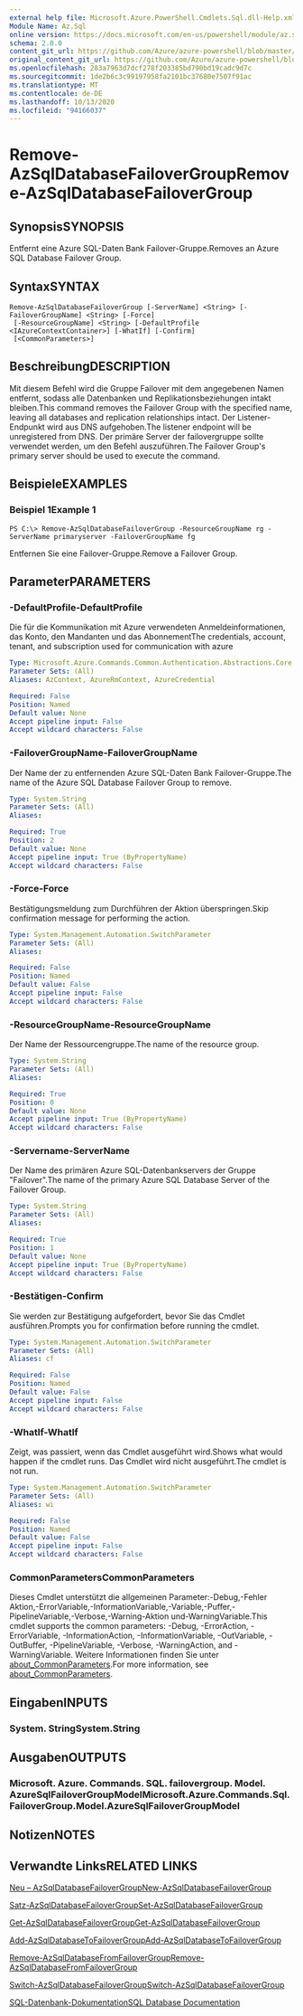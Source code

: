```yaml
---
external help file: Microsoft.Azure.PowerShell.Cmdlets.Sql.dll-Help.xml
Module Name: Az.Sql
online version: https://docs.microsoft.com/en-us/powershell/module/az.sql/remove-azsqldatabasefailovergroup
schema: 2.0.0
content_git_url: https://github.com/Azure/azure-powershell/blob/master/src/Sql/Sql/help/Remove-AzSqlDatabaseFailoverGroup.md
original_content_git_url: https://github.com/Azure/azure-powershell/blob/master/src/Sql/Sql/help/Remove-AzSqlDatabaseFailoverGroup.md
ms.openlocfilehash: 283a7963d7dcf278f203385bd790bd19cadc9d7c
ms.sourcegitcommit: 1de2b6c3c99197958fa2101bc37680e7507f91ac
ms.translationtype: MT
ms.contentlocale: de-DE
ms.lasthandoff: 10/13/2020
ms.locfileid: "94166037"
---
```

# <span data-ttu-id="4d2c8-101">Remove-AzSqlDatabaseFailoverGroup</span><span class="sxs-lookup"><span data-stu-id="4d2c8-101">Remove-AzSqlDatabaseFailoverGroup</span></span>

## <span data-ttu-id="4d2c8-102">Synopsis</span><span class="sxs-lookup"><span data-stu-id="4d2c8-102">SYNOPSIS</span></span>
<span data-ttu-id="4d2c8-103">Entfernt eine Azure SQL-Daten Bank Failover-Gruppe.</span><span class="sxs-lookup"><span data-stu-id="4d2c8-103">Removes an Azure SQL Database Failover Group.</span></span>

## <span data-ttu-id="4d2c8-104">Syntax</span><span class="sxs-lookup"><span data-stu-id="4d2c8-104">SYNTAX</span></span>

```
Remove-AzSqlDatabaseFailoverGroup [-ServerName] <String> [-FailoverGroupName] <String> [-Force]
 [-ResourceGroupName] <String> [-DefaultProfile <IAzureContextContainer>] [-WhatIf] [-Confirm]
 [<CommonParameters>]
```

## <span data-ttu-id="4d2c8-105">Beschreibung</span><span class="sxs-lookup"><span data-stu-id="4d2c8-105">DESCRIPTION</span></span>
<span data-ttu-id="4d2c8-106">Mit diesem Befehl wird die Gruppe Failover mit dem angegebenen Namen entfernt, sodass alle Datenbanken und Replikationsbeziehungen intakt bleiben.</span><span class="sxs-lookup"><span data-stu-id="4d2c8-106">This command removes the Failover Group with the specified name, leaving all databases and replication relationships intact.</span></span> <span data-ttu-id="4d2c8-107">Der Listener-Endpunkt wird aus DNS aufgehoben.</span><span class="sxs-lookup"><span data-stu-id="4d2c8-107">The listener endpoint will be unregistered from DNS.</span></span>
<span data-ttu-id="4d2c8-108">Der primäre Server der failovergruppe sollte verwendet werden, um den Befehl auszuführen.</span><span class="sxs-lookup"><span data-stu-id="4d2c8-108">The Failover Group's primary server should be used to execute the command.</span></span>

## <span data-ttu-id="4d2c8-109">Beispiele</span><span class="sxs-lookup"><span data-stu-id="4d2c8-109">EXAMPLES</span></span>

### <span data-ttu-id="4d2c8-110">Beispiel 1</span><span class="sxs-lookup"><span data-stu-id="4d2c8-110">Example 1</span></span>
```
PS C:\> Remove-AzSqlDatabaseFailoverGroup -ResourceGroupName rg -ServerName primaryserver -FailoverGroupName fg
```

<span data-ttu-id="4d2c8-111">Entfernen Sie eine Failover-Gruppe.</span><span class="sxs-lookup"><span data-stu-id="4d2c8-111">Remove a Failover Group.</span></span>

## <span data-ttu-id="4d2c8-112">Parameter</span><span class="sxs-lookup"><span data-stu-id="4d2c8-112">PARAMETERS</span></span>

### <span data-ttu-id="4d2c8-113">-DefaultProfile</span><span class="sxs-lookup"><span data-stu-id="4d2c8-113">-DefaultProfile</span></span>
<span data-ttu-id="4d2c8-114">Die für die Kommunikation mit Azure verwendeten Anmeldeinformationen, das Konto, den Mandanten und das Abonnement</span><span class="sxs-lookup"><span data-stu-id="4d2c8-114">The credentials, account, tenant, and subscription used for communication with azure</span></span>

```yaml
Type: Microsoft.Azure.Commands.Common.Authentication.Abstractions.Core.IAzureContextContainer
Parameter Sets: (All)
Aliases: AzContext, AzureRmContext, AzureCredential

Required: False
Position: Named
Default value: None
Accept pipeline input: False
Accept wildcard characters: False
```

### <span data-ttu-id="4d2c8-115">-FailoverGroupName</span><span class="sxs-lookup"><span data-stu-id="4d2c8-115">-FailoverGroupName</span></span>
<span data-ttu-id="4d2c8-116">Der Name der zu entfernenden Azure SQL-Daten Bank Failover-Gruppe.</span><span class="sxs-lookup"><span data-stu-id="4d2c8-116">The name of the Azure SQL Database Failover Group to remove.</span></span>

```yaml
Type: System.String
Parameter Sets: (All)
Aliases:

Required: True
Position: 2
Default value: None
Accept pipeline input: True (ByPropertyName)
Accept wildcard characters: False
```

### <span data-ttu-id="4d2c8-117">-Force</span><span class="sxs-lookup"><span data-stu-id="4d2c8-117">-Force</span></span>
<span data-ttu-id="4d2c8-118">Bestätigungsmeldung zum Durchführen der Aktion überspringen.</span><span class="sxs-lookup"><span data-stu-id="4d2c8-118">Skip confirmation message for performing the action.</span></span>

```yaml
Type: System.Management.Automation.SwitchParameter
Parameter Sets: (All)
Aliases:

Required: False
Position: Named
Default value: False
Accept pipeline input: False
Accept wildcard characters: False
```

### <span data-ttu-id="4d2c8-119">-ResourceGroupName</span><span class="sxs-lookup"><span data-stu-id="4d2c8-119">-ResourceGroupName</span></span>
<span data-ttu-id="4d2c8-120">Der Name der Ressourcengruppe.</span><span class="sxs-lookup"><span data-stu-id="4d2c8-120">The name of the resource group.</span></span>

```yaml
Type: System.String
Parameter Sets: (All)
Aliases:

Required: True
Position: 0
Default value: None
Accept pipeline input: True (ByPropertyName)
Accept wildcard characters: False
```

### <span data-ttu-id="4d2c8-121">-Servername</span><span class="sxs-lookup"><span data-stu-id="4d2c8-121">-ServerName</span></span>
<span data-ttu-id="4d2c8-122">Der Name des primären Azure SQL-Datenbankservers der Gruppe "Failover".</span><span class="sxs-lookup"><span data-stu-id="4d2c8-122">The name of the primary Azure SQL Database Server of the Failover Group.</span></span>

```yaml
Type: System.String
Parameter Sets: (All)
Aliases:

Required: True
Position: 1
Default value: None
Accept pipeline input: True (ByPropertyName)
Accept wildcard characters: False
```

### <span data-ttu-id="4d2c8-123">-Bestätigen</span><span class="sxs-lookup"><span data-stu-id="4d2c8-123">-Confirm</span></span>
<span data-ttu-id="4d2c8-124">Sie werden zur Bestätigung aufgefordert, bevor Sie das Cmdlet ausführen.</span><span class="sxs-lookup"><span data-stu-id="4d2c8-124">Prompts you for confirmation before running the cmdlet.</span></span>

```yaml
Type: System.Management.Automation.SwitchParameter
Parameter Sets: (All)
Aliases: cf

Required: False
Position: Named
Default value: False
Accept pipeline input: False
Accept wildcard characters: False
```

### <span data-ttu-id="4d2c8-125">-WhatIf</span><span class="sxs-lookup"><span data-stu-id="4d2c8-125">-WhatIf</span></span>
<span data-ttu-id="4d2c8-126">Zeigt, was passiert, wenn das Cmdlet ausgeführt wird.</span><span class="sxs-lookup"><span data-stu-id="4d2c8-126">Shows what would happen if the cmdlet runs.</span></span>
<span data-ttu-id="4d2c8-127">Das Cmdlet wird nicht ausgeführt.</span><span class="sxs-lookup"><span data-stu-id="4d2c8-127">The cmdlet is not run.</span></span>

```yaml
Type: System.Management.Automation.SwitchParameter
Parameter Sets: (All)
Aliases: wi

Required: False
Position: Named
Default value: False
Accept pipeline input: False
Accept wildcard characters: False
```

### <span data-ttu-id="4d2c8-128">CommonParameters</span><span class="sxs-lookup"><span data-stu-id="4d2c8-128">CommonParameters</span></span>
<span data-ttu-id="4d2c8-129">Dieses Cmdlet unterstützt die allgemeinen Parameter:-Debug,-Fehler Aktion,-ErrorVariable,-InformationVariable,-Variable,-Puffer,-PipelineVariable,-Verbose,-Warning-Aktion und-WarningVariable.</span><span class="sxs-lookup"><span data-stu-id="4d2c8-129">This cmdlet supports the common parameters: -Debug, -ErrorAction, -ErrorVariable, -InformationAction, -InformationVariable, -OutVariable, -OutBuffer, -PipelineVariable, -Verbose, -WarningAction, and -WarningVariable.</span></span> <span data-ttu-id="4d2c8-130">Weitere Informationen finden Sie unter [about_CommonParameters](http://go.microsoft.com/fwlink/?LinkID=113216).</span><span class="sxs-lookup"><span data-stu-id="4d2c8-130">For more information, see [about_CommonParameters](http://go.microsoft.com/fwlink/?LinkID=113216).</span></span>

## <span data-ttu-id="4d2c8-131">Eingaben</span><span class="sxs-lookup"><span data-stu-id="4d2c8-131">INPUTS</span></span>

### <span data-ttu-id="4d2c8-132">System. String</span><span class="sxs-lookup"><span data-stu-id="4d2c8-132">System.String</span></span>

## <span data-ttu-id="4d2c8-133">Ausgaben</span><span class="sxs-lookup"><span data-stu-id="4d2c8-133">OUTPUTS</span></span>

### <span data-ttu-id="4d2c8-134">Microsoft. Azure. Commands. SQL. failovergroup. Model. AzureSqlFailoverGroupModel</span><span class="sxs-lookup"><span data-stu-id="4d2c8-134">Microsoft.Azure.Commands.Sql.FailoverGroup.Model.AzureSqlFailoverGroupModel</span></span>

## <span data-ttu-id="4d2c8-135">Notizen</span><span class="sxs-lookup"><span data-stu-id="4d2c8-135">NOTES</span></span>

## <span data-ttu-id="4d2c8-136">Verwandte Links</span><span class="sxs-lookup"><span data-stu-id="4d2c8-136">RELATED LINKS</span></span>

[<span data-ttu-id="4d2c8-137">Neu – AzSqlDatabaseFailoverGroup</span><span class="sxs-lookup"><span data-stu-id="4d2c8-137">New-AzSqlDatabaseFailoverGroup</span></span>](./New-AzSqlDatabaseFailoverGroup.md)

[<span data-ttu-id="4d2c8-138">Satz-AzSqlDatabaseFailoverGroup</span><span class="sxs-lookup"><span data-stu-id="4d2c8-138">Set-AzSqlDatabaseFailoverGroup</span></span>](./Set-AzSqlDatabaseFailoverGroup.md)

[<span data-ttu-id="4d2c8-139">Get-AzSqlDatabaseFailoverGroup</span><span class="sxs-lookup"><span data-stu-id="4d2c8-139">Get-AzSqlDatabaseFailoverGroup</span></span>](./Get-AzSqlDatabaseFailoverGroup.md)

[<span data-ttu-id="4d2c8-140">Add-AzSqlDatabaseToFailoverGroup</span><span class="sxs-lookup"><span data-stu-id="4d2c8-140">Add-AzSqlDatabaseToFailoverGroup</span></span>](./Add-AzSqlDatabaseToFailoverGroup.md)

[<span data-ttu-id="4d2c8-141">Remove-AzSqlDatabaseFromFailoverGroup</span><span class="sxs-lookup"><span data-stu-id="4d2c8-141">Remove-AzSqlDatabaseFromFailoverGroup</span></span>](./Remove-AzSqlDatabaseFromFailoverGroup.md)

[<span data-ttu-id="4d2c8-142">Switch-AzSqlDatabaseFailoverGroup</span><span class="sxs-lookup"><span data-stu-id="4d2c8-142">Switch-AzSqlDatabaseFailoverGroup</span></span>](./Switch-AzSqlDatabaseFailoverGroup.md)

[<span data-ttu-id="4d2c8-143">SQL-Datenbank-Dokumentation</span><span class="sxs-lookup"><span data-stu-id="4d2c8-143">SQL Database Documentation</span></span>](https://docs.microsoft.com/azure/sql-database/)
